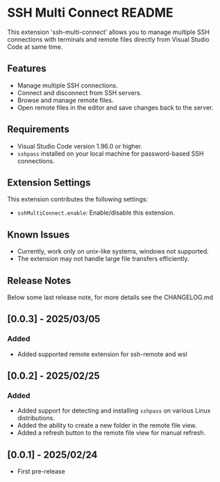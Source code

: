# SSH Multi Connect README

This extension 'ssh-multi-connect' allows you to manage multiple SSH connections with terminals and remote files directly from Visual Studio Code at same time.

## Features

- Manage multiple SSH connections.
- Connect and disconnect from SSH servers.
- Browse and manage remote files.
- Open remote files in the editor and save changes back to the server.

## Requirements

- Visual Studio Code version 1.96.0 or higher.
- `sshpass` installed on your local machine for password-based SSH connections.

## Extension Settings

This extension contributes the following settings:

* `sshMultiConnect.enable`: Enable/disable this extension.

## Known Issues

- Currently, work only on unix-like systems, windows not supported.
- The extension may not handle large file transfers efficiently.

## Release Notes

Below some last release note, for more details see the CHANGELOG.md

## [0.0.3] - 2025/03/05

### Added
- Added supported remote extension for ssh-remote and wsl

## [0.0.2] - 2025/02/25

### Added
- Added support for detecting and installing `sshpass` on various Linux distributions.
- Added the ability to create a new folder in the remote file view.
- Added a refresh button to the remote file view for manual refresh.

## [0.0.1] - 2025/02/24

- First pre-release